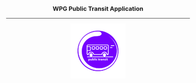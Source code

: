 <h3 align="center">WPG Public Transit Application</h3>
<hr>
<div align="center">
  <img src="assets/project-logo.png"  width="30%">
 </div>

